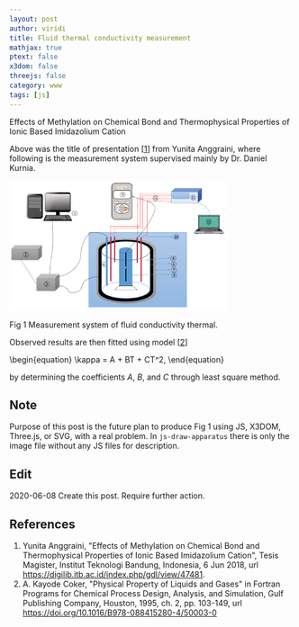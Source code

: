 ```yaml
---
layout: post
author: viridi
title: Fluid thermal conductivity measurement
mathjax: true
ptext: false
x3dom: false
threejs: false
category: www
tags: [js]
---
```


Effects of Methylation on Chemical Bond and Thermophysical Properties of Ionic Based Imidazolium Cation

Above was the title of presentation [[1](#ref1)] from Yunita Anggraini, where following is the measurement system supervised mainly by Dr. Daniel Kurnia.

![](https://github.com/dudung/abm-x/raw/master/src/experiment/js-draw-apparatus/fluid-thermal-conductivity.png)

Fig 1 Measurement system of fluid conductivity thermal.

Observed results are then fitted using model [[2](#ref2)]

\begin{equation}
\kappa = A + BT + CT^2,
\end{equation}

by determining the coefficients $A$, $B$, and $C$ through least square method.

## Note
Purpose of this post is the future plan to produce Fig 1 using JS, X3DOM, Three.js, or SVG, with a real problem. In `js-draw-apparatus` there is only the image file without any JS files for description.

## Edit
2020-06-08 Create this post. Require further action. <br />

## References
1. <a name="ref1"></a> Yunita Anggraini, "Effects of Methylation on Chemical Bond and Thermophysical Properties of Ionic Based Imidazolium Cation", Tesis Magister, Institut Teknologi Bandung, Indonesia, 6 Jun 2018, url <https://digilib.itb.ac.id/index.php/gdl/view/47481>.
2. <a name="ref2"></a> A. Kayode Coker, "Physical Property of Liquids and Gases" in Fortran Programs for Chemical Process Design, Analysis, and Simulation, Gulf Publishing Company, Houston, 1995, ch. 2, pp. 103-149, url <https://doi.org/10.1016/B978-088415280-4/50003-0>